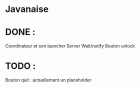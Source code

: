 # Javanaise

# DONE :

Coordinateur et son launcher
Server 
Wait/notify
Bouton unlock


# TODO :

Bouton quit : actuellement un placeholder
